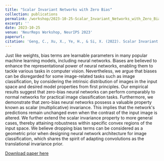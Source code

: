 ```yaml
---
title: "Scalar Invariant Networks with Zero Bias"
collection: publications
permalink: /workshop/2023-10-25-Scalar_Invariant_Networks_with_Zero_Bias
excerpt: ''
date: 2023-10-25
venue: 'NeurReps Workshop, NeurIPS 2023'
paperurl:
citation: 'Geng, C., Xu, X., Ye, H., & Si, X. (2022). Scalar Invariant Networks with Zero Bias. arXiv preprint arXiv:2211.08486.'
---
```


Just like weights, bias terms are learnable parameters in many popular machine learning models, including neural networks. Biases are believed to enhance the representational power of neural networks, enabling them to tackle various tasks in computer vision. Nevertheless, we argue that biases can be disregarded for some image-related tasks such as image classification, by considering the intrinsic distribution of images in the input space and desired model properties from first principles. Our empirical results suggest that zero-bias neural networks can perform comparably to normal networks for practical image classification tasks. Furthermore, we demonstrate that zero-bias neural networks possess a valuable property known as scalar (multiplicative) invariance. This implies that the network's predictions remain unchanged even when the contrast of the input image is altered. We further extend the scalar invariance property to more general cases, thereby attaining robustness within specific convex regions of the input space. We believe dropping bias terms can be considered as a geometric prior when designing neural network architecture for image classification, which shares the spirit of adapting convolutions as the translational invariance prior.

[Download paper here](https://arxiv.org/pdf/2211.08486.pdf)